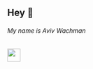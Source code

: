 ## Hey 👋

###### My name is Aviv Wachman

<a href="https://www.linkedin.com/in/avivwachman//"><img height="30" src="https://upload.wikimedia.org/wikipedia/commons/thumb/c/c9/Linkedin.svg/600px-Linkedin.svg.png"></a>

